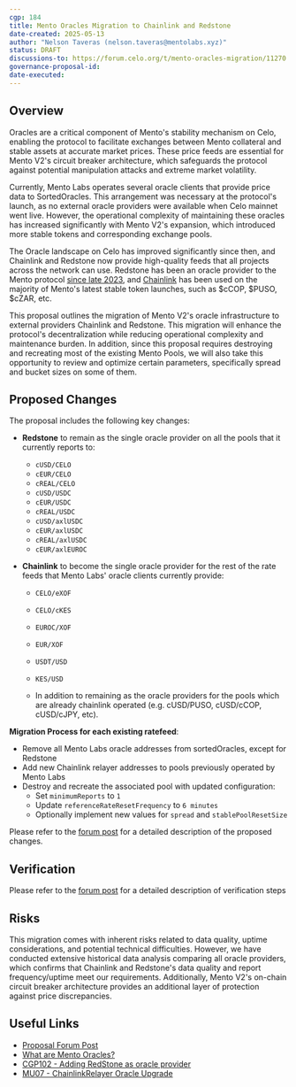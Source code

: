 ```yaml
---
cgp: 184
title: Mento Oracles Migration to Chainlink and Redstone
date-created: 2025-05-13
author: "Nelson Taveras (nelson.taveras@mentolabs.xyz)"
status: DRAFT
discussions-to: https://forum.celo.org/t/mento-oracles-migration/11270
governance-proposal-id:
date-executed:
---
```


## Overview

Oracles are a critical component of Mento's stability mechanism on Celo, enabling the protocol to facilitate exchanges between Mento collateral and stable assets at accurate market prices. These price feeds are essential for Mento V2's circuit breaker architecture, which safeguards the protocol against potential manipulation attacks and extreme market volatility.

Currently, Mento Labs operates several oracle clients that provide price data to SortedOracles. This arrangement was necessary at the protocol's launch, as no external oracle providers were available when Celo mainnet went live. However, the operational complexity of maintaining these oracles has increased significantly with Mento V2's expansion, which introduced more stable tokens and corresponding exchange pools.

The Oracle landscape on Celo has improved significantly since then, and Chainlink and Redstone now provide high-quality feeds that all projects across the network can use. Redstone has been an oracle provider to the Mento protocol [since late 2023](https://mondo.celo.org/governance/cgp-102), and [Chainlink](https://mondo.celo.org/governance/cgp-146) has been used on the majority of Mento's latest stable token launches, such as $cCOP, $PUSO, $cZAR, etc.

This proposal outlines the migration of Mento V2's oracle infrastructure to external providers Chainlink and Redstone. This migration will enhance the protocol's decentralization while reducing operational complexity and maintenance burden. In addition, since this proposal requires destroying and recreating most of the existing Mento Pools, we will also take this opportunity to review and optimize certain parameters, specifically spread and bucket sizes on some of them.

## Proposed Changes

The proposal includes the following key changes:

- **Redstone** to remain as the single oracle provider on all the pools that it currently reports to:

  - `cUSD/CELO`
  - `cEUR/CELO`
  - `cREAL/CELO`
  - `cUSD/USDC`
  - `cEUR/USDC`
  - `cREAL/USDC`
  - `cUSD/axlUSDC`
  - `cEUR/axlUSDC`
  - `cREAL/axlUSDC`
  - `cEUR/axlEUROC`

- **Chainlink** to become the single oracle provider for the rest of the rate feeds that Mento Labs' oracle clients currently provide:

  - `CELO/eXOF`
  - `CELO/cKES`
  - `EUROC/XOF`
  - `EUR/XOF`
  - `USDT/USD`
  - `KES/USD`

  - In addition to remaining as the oracle providers for the pools which are already chainlink operated (e.g. cUSD/PUSO, cUSD/cCOP, cUSD/cJPY, etc).

**Migration Process for each existing ratefeed**:

- Remove all Mento Labs oracle addresses from sortedOracles, except for Redstone
- Add new Chainlink relayer addresses to pools previously operated by Mento Labs
- Destroy and recreate the associated pool with updated configuration:
  - Set `minimumReports` to `1`
  - Update `referenceRateResetFrequency` to `6 minutes`
  - Optionally implement new values for `spread` and `stablePoolResetSize`

Please refer to the [forum post](https://forum.celo.org/t/mento-oracles-migration/11270) for a detailed description of the proposed changes.

## Verification

Please refer to the [forum post](https://forum.celo.org/t/mento-oracles-migration/11270) for a detailed description of verification steps

## Risks

This migration comes with inherent risks related to data quality, uptime considerations, and potential technical difficulties. However, we have conducted extensive historical data analysis comparing all oracle providers, which confirms that Chainlink and Redstone's data quality and report frequency/uptime meet our requirements. Additionally, Mento V2's on-chain circuit breaker architecture provides an additional layer of protection against price discrepancies.

## Useful Links

- [Proposal Forum Post](https://forum.celo.org/t/mento-oracles-migration/11270)
- [What are Mento Oracles?](https://docs.mento.org/mento/protocol-concepts/oracles)
- [CGP102 - Adding RedStone as oracle provider](https://mondo.celo.org/governance/cgp-102)
- [MU07 - ChainlinkRelayer Oracle Upgrade](https://mondo.celo.org/governance/cgp-146)
